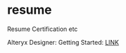 # resume
Resume Certification etc


Alteryx Designer: Getting Started: [LINK](../main/CERTIFICATES/Alteryx%20Designer%20Getting%20Started.pdf)
